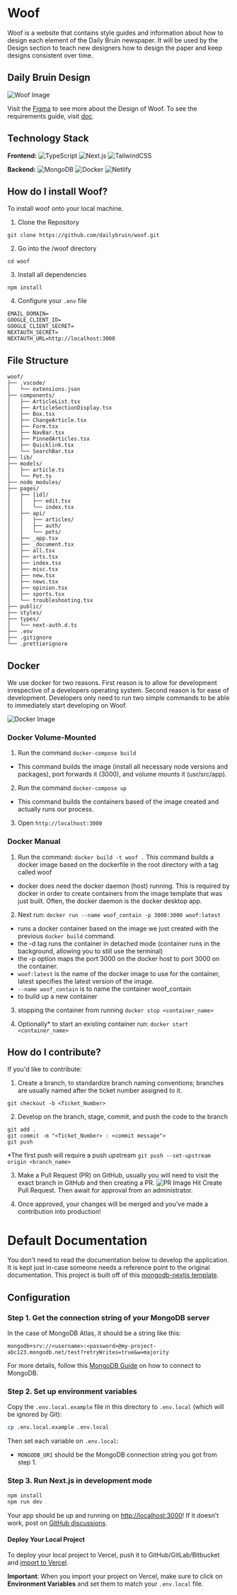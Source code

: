 # Woof 
Woof is a website that contains style guides and information about how to design each element of the Daily Bruin newspaper. It will be used by the Design section to teach new designers how to design the paper and keep designs consistent over time.

## Daily Bruin Design
![Woof Image](./public/Woof_HomePage.png)

Visit the <a href="https://www.figma.com/design/bQuRZ1C2EDqgNmCYui8iqE/woof?node-id=0-1&node-type=canvas">Figma</a> to see more about the Design of Woof. 
To see the requirements guide, visit <a href="https://docs.google.com/document/d/1S7moCvya6fsls2iWeL_YoR239hYyv1JbMTDSRk3CNsk/edit?tab=t.0">doc</a>.

## Technology Stack

**Frontend:**
![TypeScript](https://img.shields.io/badge/-TypeScript-007ACC?style=flat-square&logo=typescript&logoColor=white) 
![Next.js](https://img.shields.io/badge/-Next.js-000000?style=flat-square&logo=next.js&logoColor=white)
![TailwindCSS](https://img.shields.io/badge/-TailwindCSS-38B2AC?style=flat-square&logo=tailwindcss&logoColor=white)

**Backend:**
![MongoDB](https://img.shields.io/badge/-MongoDB-47A248?style=flat-square&logo=mongodb&logoColor=white) 
![Docker](https://img.shields.io/badge/-Docker-2496ED?style=flat-square&logo=docker&logoColor=white) 
![Netlify](https://img.shields.io/badge/-Netlify-00C7B7?style=flat-square&logo=netlify&logoColor=white)

## How do I install Woof?
To install woof onto your local machine. 
1. Clone the Repository
```
git clone https://github.com/dailybruin/woof.git
```
2. Go into the /woof directory
```
cd woof
```
3. Install all dependencies
```
npm install 
```
4. Configure your `.env` file
```
EMAIL_DOMAIN=
GOOGLE_CLIENT_ID=
GOOGLE_CLIENT_SECRET=
NEXTAUTH_SECRET=
NEXTAUTH_URL=http://localhost:3000
```

## File Structure 
```
woof/
├── .vscode/
│   └── extensions.json
├── components/
│   ├── ArticleList.tsx
│   ├── ArticleSectionDisplay.tsx
│   ├── Box.tsx
│   ├── ChangeArticle.tsx
│   ├── Form.tsx
│   ├── NavBar.tsx
│   ├── PinnedArticles.tsx
│   ├── Quicklink.tsx
│   └── SearchBar.tsx
├── lib/
├── models/
│   ├── article.ts
│   └── Pet.ts
├── node_modules/
├── pages/
│   ├── [id]/
│   │   ├── edit.tsx
│   │   └── index.tsx
│   ├── api/
│   │   ├── articles/
│   │   ├── auth/
│   │   └── pets/
│   ├── _app.tsx
│   ├── _document.tsx
│   ├── all.tsx
│   ├── arts.tsx
│   ├── index.tsx
│   ├── misc.tsx
│   ├── new.tsx
│   ├── news.tsx
│   ├── opinion.tsx
│   ├── sports.tsx
│   └── troubleshooting.tsx
├── public/
├── styles/
├── types/
│   └── next-auth.d.ts
├── .env
├── .gitignore
└── .prettierignore
```

## Docker 
We use docker for two reasons. First reason is to allow for development irrespective of a developers operating system. Second reason is for ease of development. Developers only need to run two simple commands to be able to immediately start developing on Woof.

![Docker Image](./public/Docker_Diagram.png)

### Docker Volume-Mounted 
1. Run the command `docker-compose build` 
- This command builds the image (install all necessary node versions and packages), port forwards it (3000), and volume mounts it (usr/src/app).
2. Run the command `docker-compose up`
- This command builds the containers based of the image created and actually runs our process. 
3. Open `http://localhost:3000`


### Docker Manual 

1. Run the command: `docker build -t woof .`
This command builds a docker image based on the dockerfile in the root directory with a tag called woof 
- docker does need the docker daemon (host) running. This is required by docker in order to create containers from the image template that was just built. Often, the docker daemon is the docker desktop app. 

2. Next run: `docker run --name woof_contain -p 3000:3000 woof:latest`
- runs a docker container based on the image we just created with the previous `docker build` command. 
- the -d tag runs the container in detached mode (container runs in the background, allowing you to still use the terminal)
- the -p option maps the port 3000 on the docker host to port 3000 on the container. 
- `woof:latest` is the name of the docker image to use for the container, latest specifies the latest version of the image. 
- `--name woof_contain` is to name the container woof_contain
- to build up a new container 

3. stopping the container from running `docker stop <container_name>` 

4. Optionally* to start an existing container run: `docker start <container_name>`

## How do I contribute?
If you'd like to contribute:
1. Create a branch, to standardize branch naming conventions; branches are usually named after the ticket number assigned to it.
```
git checkout -b <Ticket_Number>
```
2. Develop on the branch, stage, commit, and push the code to the branch
```
git add .
git commit -m "<Ticket_Number> : <commit message">
git push
```
*The first push will require a push upstream 
```git push --set-upstream origin <branch_name>```


3. Make a Pull Request (PR) on GitHub, usually you will need to visit the exact branch in GitHub and then creating a PR. 
![PR Image](./public/PR_instructions.png)
Hit Create Pull Request. Then await for approval from an administrator.

4. Once approved, your changes will be merged and you've made a contribution into production!


# Default Documentation
You don't need to read the documentation below to develop the application. It is kept just in-case someone needs a reference point to the original documentation. This project is built off of this <a href="https://github.com/vercel/mongodb-starter">mongodb-nextjs template</a>.

## Configuration

### Step 1. Get the connection string of your MongoDB server

In the case of MongoDB Atlas, it should be a string like this:

```
mongodb+srv://<username>:<password>@my-project-abc123.mongodb.net/test?retryWrites=true&w=majority
```

For more details, follow this [MongoDB Guide](https://docs.mongodb.com/guides/server/drivers/) on how to connect to MongoDB.

### Step 2. Set up environment variables

Copy the `.env.local.example` file in this directory to `.env.local` (which will be ignored by Git):

```bash
cp .env.local.example .env.local
```

Then set each variable on `.env.local`:

- `MONGODB_URI` should be the MongoDB connection string you got from step 1.

### Step 3. Run Next.js in development mode

```bash
npm install
npm run dev
```

Your app should be up and running on [http://localhost:3000](http://localhost:3000)! If it doesn't work, post on [GitHub discussions](https://github.com/vercel/next.js/discussions).


#### Deploy Your Local Project

To deploy your local project to Vercel, push it to GitHub/GitLab/Bitbucket and [import to Vercel](https://vercel.com/import/git?utm_source=github&utm_medium=readme&utm_campaign=next-example).

**Important**: When you import your project on Vercel, make sure to click on **Environment Variables** and set them to match your `.env.local` file.



